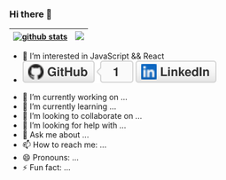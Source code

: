 ### Hi there 👋

|<a href="https://github.com/BehrozShafei"><img src="https://github-readme-stats.vercel.app/api?username=BehrozShafei&show_icons=true&include_all_commits=true&theme=dark&hide_border=false" alt="github stats" style="max-width: 100%;height: 200px;" /></a> | <a href="https://github.com/BehrozShafei"><img src="https://github-readme-stats.vercel.app/api/top-langs/?username=BehrozShafei&layout=compact&theme=dark&hide_border=false" style="max-width: 100%;height: 200px;" /></a> |
| - | - |

- 👀 I’m interested in JavaScript && React 
- <a href="https://github.com/BehrozShafei"><img src="imgs/github.svg" alt="GitHub"></a> <a href="https://www.linkedin.com/in/BehrozShafei"><img src="imgs/linkedin.svg" alt="LinkedIn"></a>
<!-- - 🌱 I’m currently learning ...
- 💞️ I’m looking to collaborate on ...
- 📫 How to reach me ... -->


- 🔭 I’m currently working on ...
- 🌱 I’m currently learning ...
- 👯 I’m looking to collaborate on ...
- 🤔 I’m looking for help with ...
- 💬 Ask me about ...
- 📫 How to reach me: ...
- 😄 Pronouns: ...
- ⚡ Fun fact: ...


